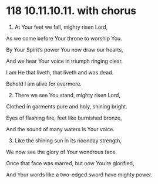 # 118 10.11.10.11. with chorus

1.  At Your feet we fall, mighty risen Lord,

As we come before Your throne to worship You.

By Your Spirit’s power You now draw our hearts,

And we hear Your voice in triumph ringing clear.

I am He that liveth, that liveth and was dead.

Behold I am alive for evermore.

2.  There we see You stand, mighty risen Lord,

Clothed in garments pure and holy, shining bright.

Eyes of flashing fire, feet like burnished bronze,

And the sound of many waters is Your voice.

3.  Like the shining sun in its noonday strength,

We now see the glory of Your wondrous face.

Once that face was marred, but now You’re glorified,

And Your words like a two-edged sword have mighty power.

